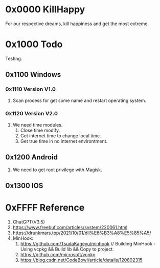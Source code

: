 # 0x0000 KillHappy
For our respective dreams, kill happiness and get the most extreme.

# 0x1000 Todo
Testing.

## 0x1100 Windows
### 0x1110 Version V1.0
1. Scan process for get some name and restart operating system.

### 0x1120 Version V2.0
1. We need time modules.
   1. Close time modify.
   2. Get internet time to change local time.
   3. Get true time in no internet environtment.

## 0x1200 Android
1. We need to get root privilege with Magisk.

## 0x1300 IOS

# 0xFFFF Reference
1. ChatGPT(V3.5)
2. https://www.freebuf.com/articles/system/220061.html
3. https://drunkmars.top/2021/10/01/dll%E6%B3%A8%E5%85%A5/
4. MinHook:
   1. https://github.com/TsudaKageyu/minhook // Building MinHook - Using vcpkg && Build lib && Copy to project.
   2. https://github.com/microsoft/vcpkg
   3. https://blog.csdn.net/CodeBowl/article/details/120802315
